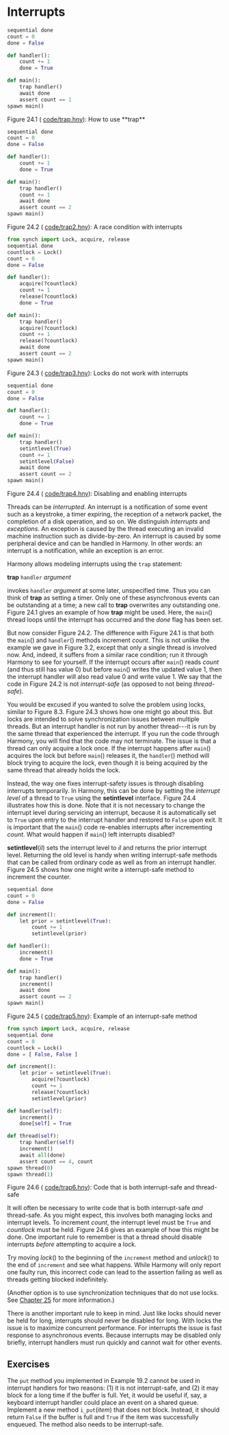 
# Interrupts 


```python
sequential done
count = 0
done = False

def handler():
    count += 1
    done = True

def main():
    trap handler()
    await done
    assert count == 1
spawn main()
```

<figcaption>Figure 24.1 (
<a href=https://harmony.cs.cornell.edu/code/trap.hny>code/trap.hny</a>): 
How to use **trap** </figcaption>


```python
sequential done
count = 0
done = False

def handler():
    count += 1
    done = True

def main():
    trap handler()
    count += 1
    await done
    assert count == 2
spawn main()
```

<figcaption>Figure 24.2 (
<a href=https://harmony.cs.cornell.edu/code/trap2.hny>code/trap2.hny</a>): 
A race condition with interrupts </figcaption>


```python
from synch import Lock, acquire, release
sequential done
countlock = Lock()
count = 0
done = False

def handler():
    acquire(?countlock)
    count += 1
    release(?countlock)
    done = True

def main():
    trap handler()
    acquire(?countlock)
    count += 1
    release(?countlock)
    await done
    assert count == 2
spawn main()
```

<figcaption>Figure 24.3 (
<a href=https://harmony.cs.cornell.edu/code/trap3.hny>code/trap3.hny</a>): 
Locks do not work with interrupts </figcaption>


```python
sequential done
count = 0
done = False

def handler():
    count += 1
    done = True

def main():
    trap handler()
    setintlevel(True)
    count += 1
    setintlevel(False)
    await done
    assert count == 2
spawn main()
```

<figcaption>Figure 24.4 (
<a href=https://harmony.cs.cornell.edu/code/trap4.hny>code/trap4.hny</a>): 
Disabling and enabling interrupts </figcaption>

Threads can be *interrupted*. An interrupt is a notification of some
event such as a keystroke, a timer expiring, the reception of a network
packet, the completion of a disk operation, and so on. We distinguish
*interrupts* and *exceptions*. An exception is caused by the thread
executing an invalid machine instruction such as divide-by-zero. An
interrupt is caused by some peripheral device and can be handled in
Harmony. In other words: an interrupt is a notification, while an
exception is an error.

Harmony allows modeling interrupts using the `trap` statement:

**trap** `handler` *argument*

invokes `handler` *argument* at some later, unspecified time. Thus you
can think of **trap** as setting a timer. Only one of these asynchronous
events can be outstanding at a time; a new call to **trap** overwrites
any outstanding one. Figure 24.1 gives an example of how **trap** might
be used. Here, the `main`() thread loops until the interrupt has
occurred and the *done* flag has been set.

But now consider Figure 24.2. The difference with Figure 24.1 is that
both the `main`() and `handler`() methods increment *count*. This is not
unlike the example we gave in Figure 3.2, except that only a single
thread is involved now. And, indeed, it suffers from a similar race
condition; run it through Harmony to see for yourself. If the interrupt
occurs after `main`() reads *count* (and thus still has value 0) but
before `main`() writes the updated value 1, then the interrupt handler
will also read value 0 and write value 1. We say that the code in
Figure 24.2 is not *interrupt-safe* (as opposed to not being
*thread-safe*).

You would be excused if you wanted to solve the problem using locks,
similar to Figure 8.3. Figure 24.3 shows how one might go about
this. But locks are intended to solve synchronization issues between
multiple threads. But an interrupt handler is not run by another
thread---it is run by the same thread that experienced the interrupt. If
you run the code through Harmony, you will find that the code may not
terminate. The issue is that a thread can only acquire a lock once. If
the interrupt happens after `main`() acquires the lock but before
`main`() releases it, the `handler`() method will block trying to
acquire the lock, even though it is being acquired by the same thread
that already holds the lock.

Instead, the way one fixes interrupt-safety issues is through disabling
interrupts temporarily. In Harmony, this can be done by setting the
*interrupt level* of a thread to `True` using the **setintlevel**
interface. Figure 24.4 illustrates how this is done. Note that it is
not necessary to change the interrupt level during servicing an
interrupt, because it is automatically set to `True` upon entry to the
interrupt handler and restored to `False` upon exit. It is important
that the `main`() code re-enables interrupts after incrementing *count*.
What would happen if `main`() left interrupts disabled?

**setintlevel**(*il*) sets the interrupt level to *il* and returns the
prior interrupt level. Returning the old level is handy when writing
interrupt-safe methods that can be called from ordinary code as well as
from an interrupt handler. Figure 24.5 shows how one might write a
interrupt-safe method to increment the counter.


```python
sequential done
count = 0
done = False

def increment():
    let prior = setintlevel(True):
        count += 1
        setintlevel(prior)

def handler():
    increment()
    done = True

def main():
    trap handler()
    increment()
    await done
    assert count == 2
spawn main()
```

<figcaption>Figure 24.5 (
<a href=https://harmony.cs.cornell.edu/code/trap5.hny>code/trap5.hny</a>): 
Example of an interrupt-safe method </figcaption>


```python
from synch import Lock, acquire, release
sequential done
count = 0
countlock = Lock()
done = [ False, False ]

def increment():
    let prior = setintlevel(True):
        acquire(?countlock)
        count += 1
        release(?countlock)
        setintlevel(prior)

def handler(self):
    increment()
    done[self] = True

def thread(self):
    trap handler(self)
    increment()
    await all(done)
    assert count == 4, count
spawn thread(0)
spawn thread(1)
```

<figcaption>Figure 24.6 (
<a href=https://harmony.cs.cornell.edu/code/trap6.hny>code/trap6.hny</a>): 
Code that is both interrupt-safe and thread-safe </figcaption>

It will often be necessary to write code that is both interrupt-safe
*and* thread-safe. As you might expect, this involves both managing
locks and interrupt levels. To increment *count*, the interrupt level
must be `True` and *countlock* must be held. Figure 24.6 gives an
example of how this might be done. One important rule to remember is
that a thread should disable interrupts *before* attempting to acquire a
lock.

Try moving *lock*() to the beginning of the `increment` method and
*unlock*() to the end of `increment` and see what happens. While Harmony
will only report one faulty run, this incorrect code can lead to the
assertion failing as well as threads getting blocked indefinitely.

(Another option is to use synchronization techniques that do not use
locks. See [Chapter 25](nonblocking.md) for more information.)

There is another important rule to keep in mind. Just like locks should
never be held for long, interrupts should never be disabled for long.
With locks the issue is to maximize concurrent performance. For
interrupts the issue is fast response to asynchronous events. Because
interrupts may be disabled only briefly, interrupt handlers must run
quickly and cannot wait for other events.

## Exercises 


The `put` method you implemented in Example 19.2 cannot be used in
interrupt handlers for two reasons: (1) it is not interrupt-safe, and
(2) it may block for a long time if the buffer is full. Yet, it would be
useful if, say, a keyboard interrupt handler could place an event on a
shared queue. Implement a new method `i_put`(*item*) that does not
block. Instead, it should return `False` if the buffer is full and
`True` if the item was successfully enqueued. The method also needs to
be interrupt-safe.

